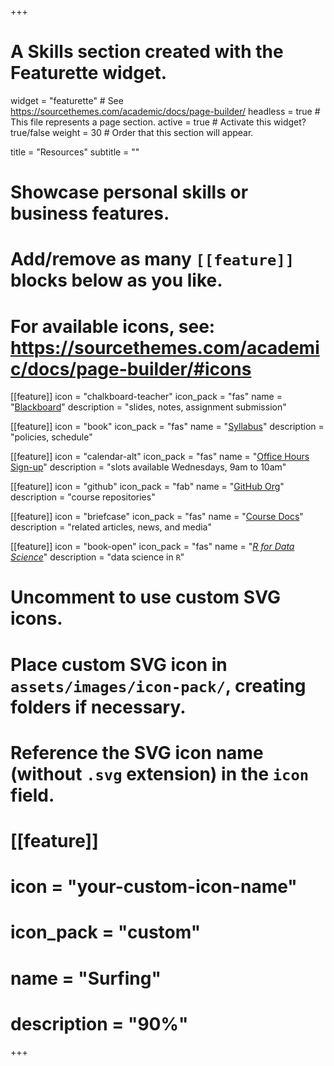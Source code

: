 +++
# A Skills section created with the Featurette widget.
widget = "featurette"  # See https://sourcethemes.com/academic/docs/page-builder/
headless = true  # This file represents a page section.
active = true  # Activate this widget? true/false
weight = 30  # Order that this section will appear.

title = "Resources"
subtitle = ""

# Showcase personal skills or business features.
# 
# Add/remove as many `[[feature]]` blocks below as you like.
# 
# For available icons, see: https://sourcethemes.com/academic/docs/page-builder/#icons

[[feature]]
  icon = "chalkboard-teacher"
  icon_pack = "fas"
  name = "[Blackboard](https://blackboard.slu.edu)"
  description = "slides, notes, assignment submission"  

[[feature]]
  icon = "book"
  icon_pack = "fas"
  name = "[Syllabus](https://slu-soc5650.github.io/syllabus/)"
  description = "policies, schedule"  
  
[[feature]]
  icon = "calendar-alt"
  icon_pack = "fas"
  name = "[Office Hours Sign-up](https://calendly.com/chris-prener)"
  description = "slots available Wednesdays, 9am to 10am"

[[feature]]
  icon = "github"
  icon_pack = "fab"
  name = "[GitHub Org](https://github.com/slu-soc5650)"
  description = "course repositories"
  
[[feature]]
  icon = "briefcase"
  icon_pack = "fas"
  name = "[Course Docs](/docs/)"
  description = "related articles, news, and media" 
  
[[feature]]
  icon = "book-open"
  icon_pack = "fas"
  name = "[*R for Data Science*](http://r4ds.had.co.nz)"
  description = "data science in `R`"

# Uncomment to use custom SVG icons.
# Place custom SVG icon in `assets/images/icon-pack/`, creating folders if necessary.
# Reference the SVG icon name (without `.svg` extension) in the `icon` field.
# [[feature]]
#  icon = "your-custom-icon-name"
#  icon_pack = "custom"
#  name = "Surfing"
#  description = "90%"

+++
